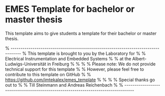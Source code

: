 # EMES Template for bachelor or master thesis
This template aims to give students a template for their bachelor or master thesis.

% -----------------------------------------------------------------------------------
% This template is brought to you by the Laboratory for                             %
% Electrical Instrumentation and Embedded Systems                                   %
% at the Albert-Ludwigs-Universität in Freiburg                                     %
%                                                                                   %
% Please note: We do not provide technical support for this template                %
% However, please feel free to contribute to this template on GitHub                %
% https://github.com/imtekalex/emes_template                                        %
%                                                                                   %
% Special thanks go out to                                                          %
% Till Steinmann and Andreas Reichenbach                                            %
% -----------------------------------------------------------------------------------
